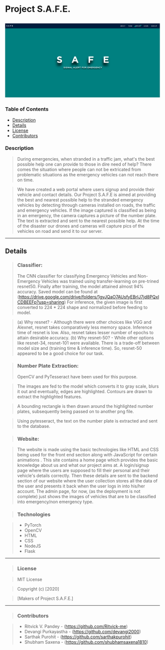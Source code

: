 # Project S.A.F.E.

![Project Image](https://github.com/sarthakpurohit/Project-SAFE/blob/alpha/home_page.png)
---

### Table of Contents

- [Description](#description)
- [Details](#details)
- [License](#license)
- [Contributors](#contributors)


### Description

> During emergencies, when stranded in a traffic jam, what's the best possible help one can provide to those in dire need of help? There comes the situation where people can not be extricated from problematic situations as the emergency vehicles can not reach there on time.

> We have created a web portal where users signup and provide their vehicle and contact details. Our Project S.A.F.E is aimed at providing the best and nearest possible help to the stranded emergency vehicles by detecting through cameras installed on roads, the traffic and emergency vehicles. If the image captured  is classified as being in an emergency, the camera captures a picture of the number plate. The text is extracted and sent to the nearest possible help. At the time of the disaster our drones and cameras will capture pics of the vehicles on road and send it to our server.

---

## Details
> ### Classifier: 
>   The CNN classifier for classifying Emergency Vehicles and Non-Emergency Vehicles was trained using transfer-learning on pre-trined resnet50. Finally after training, the model attained almost 94% accuracy. Saved model can be found at (https://drive.google.com/drive/folders/1gyJQaO7AUsfyEBrIJ7jd8PQxlCDBEEFp?usp=sharing)
>    For inference, the given image is first converted to 224 * 224 shape and normalized before feeding to model.

>   (a) Why resnet?
>        - Although there were other choices like VGG and Alexnet, resnet takes comparatively less memory space. Inference time of resnet is low. Also, resnet takes lesser number of epochs to attain desirable accuracy.
>     (b) Why resnet-50?
>        - While other options like resnet-34, resnet-101 were available. There is a trade-off between model size and (training time & inference time). So, resnet-50 appeared to be a good choice for our task.

> ### Number Plate Extraction:
> OpenCV and PyTesseract have been used for this purpose.

> The images are fed to the model which converts it to gray scale, blurs it out and eventually, edges are highlighted. Contours are drawn to extract the highlighted features.

> A bounding rectangle is then drawn around the highlighted number plates, subsequently being passed on to another png file.

> Using pytesseract, the text on the number plate is extracted and sent to the database.

> ### Website:

>The website is made using the basic technologies like HTML and CSS being used for the front end section along with JavaScript for certain animations . This site contains a home page which provides the basic knowledge about us and what our project aims at. A login/signup page where the users are supposed to fill their personal and their vehicle's details correctly. Then these details are sent to the backend section of our website where the user collection stores all the data of the user and presents it back when the user logs in into his/her account. The admin page, for now, (as the deployment is not complete) just shows the images of vehicles that are to be classified into emergency/non emergency type.

> ### Technologies

>- PyTorch
>- OpenCV
>- HTML
>- CSS
>- NodeJS
>- Flask

---


>### License

>MIT License

> Copyright (c) [2020] 

> [Makers of Project S.A.F.E.]


---

> ### Contributors

>- Ritvick V. Pandey - (https://github.com/Ritvick-me)
>- Devangi Purkayastha - (https://github.com/devangi2000)
>- Sarthak Purohit - (https://github.com/sarthakpurohit)
>- Shubham Saxena - (https://github.com/shubhamsaxena1810)

